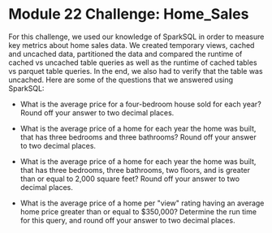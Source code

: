# Module 22 Challenge: Home_Sales
For this challenge, we used our knowledge of SparkSQL in order to measure key metrics about home sales data. We created temporary views, cached and uncached data, partitioned the data and compared the runtime of cached vs uncached table queries as well as the runtime of cached tables vs parquet table queries. In the end, we also had to verify that the table was uncached. Here are some of the questions that we answered using SparkSQL:

- What is the average price for a four-bedroom house sold for each year? Round off your answer to two decimal places.

- What is the average price of a home for each year the home was built, that has three bedrooms and three bathrooms? Round off your answer to two decimal places.

- What is the average price of a home for each year the home was built, that has three bedrooms, three bathrooms, two floors, and is greater than or equal to 2,000 square feet? Round off your answer to two decimal places.

- What is the average price of a home per "view" rating having an average home price greater than or equal to $350,000? Determine the run time for this query, and round off your answer to two decimal places.

